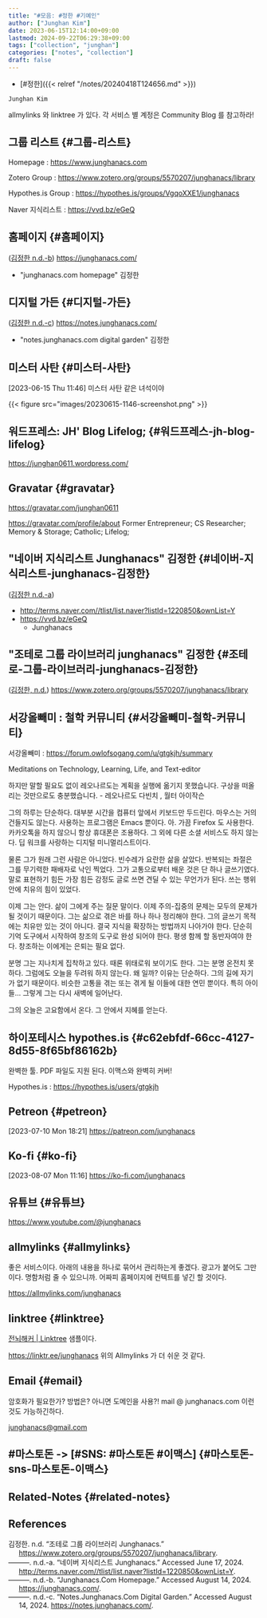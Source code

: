 ```yaml
---
title: "#모음: #정한 #기예인"
author: ["Junghan Kim"]
date: 2023-06-15T12:14:00+09:00
lastmod: 2024-09-22T06:29:38+09:00
tags: ["collection", "junghan"]
categories: ["notes", "collection"]
draft: false
---
```


-   [#정한]({{< relref "/notes/20240418T124656.md" >}})

```text
Junghan Kim
```

allmylinks 와 linktree 가 있다. 각 서비스 별 계정은 Community Blog 를 참고하라!


## 그룹 리스트 {#그룹-리스트}

Homepage
: <https://www.junghanacs.com>

Zotero Group
: <https://www.zotero.org/groups/5570207/junghanacs/library>

Hypothes.is Group
: <https://hypothes.is/groups/VgqoXXE1/junghanacs>

Naver 지식리스트
: <https://vvd.bz/eGeQ>


## 홈페이지 {#홈페이지}

(<a href="#citeproc_bib_item_3">김정한 n.d.-b</a>) <https://junghanacs.com/>

-   "junghanacs.com homepage" 김정한


## 디지털 가든 {#디지털-가든}

(<a href="#citeproc_bib_item_4">김정한 n.d.-c</a>) <https://notes.junghanacs.com/>

-   "notes.junghanacs.com digital garden" 김정한


## 미스터 사탄 {#미스터-사탄}

<span class="timestamp-wrapper"><span class="timestamp">[2023-06-15 Thu 11:46]</span></span> 미스터 사탄 같은 녀석이야

{{< figure src="images/20230615-1146-screenshot.png" >}}


## 워드프레스: JH' Blog Lifelog; {#워드프레스-jh-blog-lifelog}

<https://junghan0611.wordpress.com/>


## Gravatar {#gravatar}

<https://gravatar.com/junghan0611>

<https://gravatar.com/profile/about> Former Entrepreneur; CS Researcher; Memory &amp; Storage; Catholic; Lifelog;


## "네이버 지식리스트 Junghanacs" 김정한 {#네이버-지식리스트-junghanacs-김정한}

(<a href="#citeproc_bib_item_2">김정한 n.d.-a</a>)

-   <http://terms.naver.com//tlist/list.naver?listId=1220850&ownList=Y>
-   <https://vvd.bz/eGeQ>
    -   Junghanacs


## "조테로 그룹 라이브러리 junghanacs" 김정한 {#조테로-그룹-라이브러리-junghanacs-김정한}

(<a href="#citeproc_bib_item_1">김정한, n.d.</a>) <https://www.zotero.org/groups/5570207/junghanacs/library>


## 서강올빼미 : 철학 커뮤니티 {#서강올빼미-철학-커뮤니티}

서강올빼미
: <https://forum.owlofsogang.com/u/gtgkjh/summary>

Meditations on Technology, Learning, Life, and Text-editor

하지만 말할 필요도 없이 레오나르도는 계획을 실행에 옮기지 못했습니다. 구상을 떠올리는 것만으로도 충분했습니다. - 레오나르도 다빈치 , 월터 아이작슨

그의 하루는 단순하다. 대부분 시간을 컴퓨터 앞에서 키보드만 두드린다. 마우스는 거의 건들지도 않는다. 사용하는 프로그램은 Emacs 뿐이다. 아. 가끔 Firefox 도 사용한다. 카카오톡을 하지 않으니 항상 휴대폰은 조용하다. 그 외에 다른 소셜 서비스도 하지 않는다. 딥 워크를 사랑하는 디지털 미니멀리스트이다.

물론 그가 원래 그런 사람은 아니었다. 빈수레가 요란한 삶을 살았다. 반복되는 좌절은 그를 무기력한 패배자로 낙인 찍었다. 그가 고통으로부터 배운 것은 단 하나 글쓰기였다. 말로 표현하기 힘든 가장 힘든 감정도 글로 쓰면 견딜 수 있는 무언가가 된다. 쓰는 행위 안에 치유의 힘이 있었다.

이제 그는 안다. 삶이 그에게 주는 질문 말이다. 이제 주의-집중의 문제는 모두의 문제가 될 것이기 때문이다. 그는 삶으로 겪은 바를 하나 하나 정리해야 한다. 그의 글쓰기 목적에는 치유만 있는 것이 아니다. 결국 지식을 확장하는 방법까지 나아가야 한다. 단순히 기억 도구에서 시작하여 창조의 도구로 완성 되어야 한다. 평생 함께 할 동반자여야 한다. 창조하는 이에게는 은퇴는 필요 없다.

분명 그는 지나치게 집착하고 있다. 때론 위태로워 보이기도 한다. 그는 분명 온전치 못하다. 그럼에도 오늘을 두려워 하지 않는다. 왜 일까? 이유는 단순하다. 그의 길에 자기가 없기 때문이다. 비슷한 고통을 겪는 또는 겪게 될 이들에 대한 연민 뿐이다. 특히 아이들... 그렇게 그는 다시 새벽에 일어난다.

그의 오늘은 고요함에서 온다. 그 안에서 지혜를 얻는다.


## 하이포테시스 hypothes.is {#c62ebfdf-66cc-4127-8d55-8f65bf86162b}



완벽한 툴. PDF 파일도 지원 된다. 이맥스와 완벽히 커버!

Hypothes.is
: <https://hypothes.is/users/gtgkjh>


## Petreon {#petreon}

<span class="timestamp-wrapper"><span class="timestamp">[2023-07-10 Mon 18:21]</span></span> <https://patreon.com/junghanacs>


## Ko-fi {#ko-fi}

<span class="timestamp-wrapper"><span class="timestamp">[2023-08-07 Mon 11:16]</span></span> <https://ko-fi.com/junghanacs>


## 유튜브 {#유튜브}

<https://www.youtube.com/@junghanacs>


## allmylinks {#allmylinks}

좋은 서비스이다. 아래의 내용을 하나로 묶어서 관리하는게 좋겠다. 광고가 붙어도 그만이다. 명함처럼 줄 수 있으니까. 어짜피 홈페이지에 컨텍트를 넣긴 할 것이다.

<https://allmylinks.com/junghanacs>


## linktree {#linktree}

[전뇌해커 | Linktree](https://linktr.ee/ychoi23) 샘플이다.

<https://linktr.ee/junghanacs> 위의 Allmylinks 가 더 쉬운 것 같다.


## Email {#email}

암호화가 필요한가? 방법은? 아니면 도메인을 사용?! mail @ junghanacs.com 이런 것도 가능하긴하다.

junghanacs@gmail.com


## #마스토돈 -&gt; [#SNS: #마스토돈 #이맥스] {#마스토돈-sns-마스토돈-이맥스}


## Related-Notes {#related-notes}

## References

<style>.csl-entry{text-indent: -1.5em; margin-left: 1.5em;}</style><div class="csl-bib-body">
  <div class="csl-entry"><a id="citeproc_bib_item_1"></a>김정한. n.d. “조테로 그룹 라이브러리 Junghanacs.” <a href="https://www.zotero.org/groups/5570207/junghanacs/library">https://www.zotero.org/groups/5570207/junghanacs/library</a>.</div>
  <div class="csl-entry"><a id="citeproc_bib_item_2"></a>———. n.d.-a. “네이버 지식리스트 Junghanacs.” Accessed June 17, 2024. <a href="http://terms.naver.com//tlist/list.naver?listId=1220850&ownList=Y">http://terms.naver.com//tlist/list.naver?listId=1220850&#38;ownList=Y</a>.</div>
  <div class="csl-entry"><a id="citeproc_bib_item_3"></a>———. n.d.-b. “Junghanacs.Com Homepage.” Accessed August 14, 2024. <a href="https://junghanacs.com/">https://junghanacs.com/</a>.</div>
  <div class="csl-entry"><a id="citeproc_bib_item_4"></a>———. n.d.-c. “Notes.Junghanacs.Com Digital Garden.” Accessed August 14, 2024. <a href="https://notes.junghanacs.com/">https://notes.junghanacs.com/</a>.</div>
</div>
